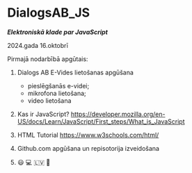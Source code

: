 # DialogsAB_JS
***Elektroniskā klade par JavaScript***

2024.gada 16.oktobrī

Pirmajā nodarbībā apgūtais:

1. Dialogs AB E-Vides lietošanas apgūšana
   - pieslēgšanās e-videi;
   - mikrofona lietošana;
   - video lietošana
3. Kas ir JavaScript? https://developer.mozilla.org/en-US/docs/Learn/JavaScript/First_steps/What_is_JavaScript
4. HTML Tutorial https://www.w3schools.com/html/
5. Github.com apgūšana un repisotorija izveidošana

6. 😃 💻 🇱🇻 🥇
